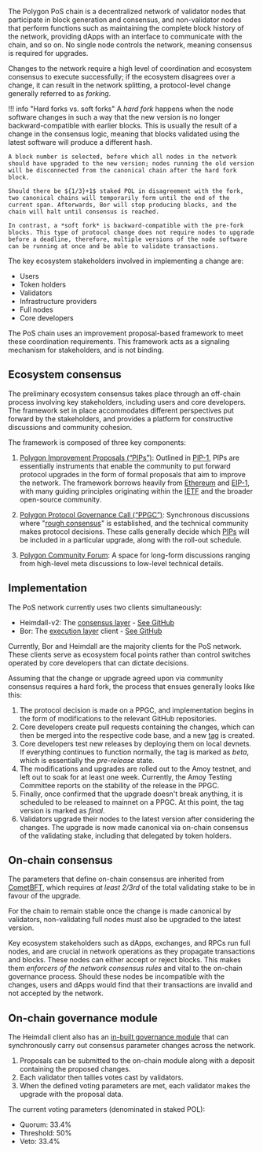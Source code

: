 
The Polygon PoS chain is a decentralized network of validator nodes that participate in block generation and consensus, and non-validator nodes that perform functions such as maintaining the complete block history of the network, providing dApps with an interface to communicate with the chain, and so on. No single node controls the network, meaning consensus is required for upgrades. 

Changes to the network require a high level of coordination and ecosystem consensus to execute successfully; if the ecosystem disagrees over a change, it can result in the network splitting, a protocol-level change generally referred to as *forking*.

!!! info "Hard forks vs. soft forks"
    A *hard fork* happens when the node software changes in such a way that the new version is no longer backward-compatible with earlier blocks. This is usually the result of a change in the consensus logic, meaning that blocks validated using the latest software will produce a different hash.

    A block number is selected, before which all nodes in the network should have upgraded to the new version; nodes running the old version will be disconnected from the canonical chain after the hard fork block.

    Should there be ${1/3}+1$ staked POL in disagreement with the fork, two canonical chains will temporarily form until the end of the current span. Afterwards, Bor will stop producing blocks, and the chain will halt until consensus is reached.

    In contrast, a *soft fork* is backward-compatible with the pre-fork blocks. This type of protocol change does not require nodes to upgrade before a deadline, therefore, multiple versions of the node software can be running at once and be able to validate transactions. 

The key ecosystem stakeholders involved in implementing a change are:

- Users
- Token holders
- Validators
- Infrastructure providers
- Full nodes
- Core developers

The PoS chain uses an improvement proposal-based framework to meet these coordination requirements. This framework acts as a signaling mechanism for stakeholders, and is not binding.

## Ecosystem consensus

The preliminary ecosystem consensus takes place through an off-chain process involving key stakeholders, including users and core developers. The framework set in place accommodates different perspectives put forward by the stakeholders, and provides a platform for constructive discussions and community cohesion.

The framework is composed of three key components:

1. [Polygon Improvement Proposals (“PIPs”)](https://github.com/maticnetwork/Polygon-Improvement-Proposals): Outlined in [PIP-1](https://github.com/maticnetwork/Polygon-Improvement-Proposals/blob/main/PIPs/PIP-01.md), PIPs are essentially instruments that enable the community to put forward protocol upgrades in the form of formal proposals that aim to improve the network. The framework borrows heavily from [Ethereum](https://hackmd.io/@timbeiko/eth-governance) and [EIP-1](https://github.com/ethereum/EIPs/blob/master/EIPS/eip-1.md), with many guiding principles originating within the [IETF](https://www.ietf.org/about/introduction/) and the broader open-source community.

2. [Polygon Protocol Governance Call (“PPGC”)](https://github.com/maticnetwork/Polygon-Improvement-Proposals/tree/main/Project%20Management): Synchronous discussions where "[rough consensus](https://datatracker.ietf.org/doc/html/rfc1603#:~:text=decisions%20through%20a%20%22-,rough%20consensus,-%22%20process.%0A%20%20%20IETF%20consensus)" is established, and the technical community makes protocol decisions. These calls generally decide which [PIPs](https://github.com/maticnetwork/Polygon-Improvement-Proposals/tree/main/PIPs) will be included in a particular upgrade, along with the roll-out schedule.

3. [Polygon Community Forum](https://forum.polygon.technology/): A space for long-form discussions ranging from high-level meta discussions to low-level technical details. 

## Implementation

The PoS network currently uses two clients simultaneously:

- Heimdall-v2: The [consensus layer](https://docs.polygon.technology/pos/architecture/heimdall_v2/introduction/) - [See GitHub](https://github.com/0xPolygon/heimdall-v2)
- Bor: The [execution layer](https://docs.polygon.technology/pos/architecture/bor/introduction/) client - [See GitHub](https://github.com/0xPolygon/bor)

Currently, Bor and Heimdall are the majority clients for the PoS network. These clients serve as ecosystem focal points rather than control switches operated by core developers that can dictate decisions.

Assuming that the change or upgrade agreed upon via community consensus requires a hard fork, the process that ensues generally looks like this:

1. The protocol decision is made on a PPGC, and implementation begins in the form of modifications to the relevant GitHub repositories.
2. Core developers create pull requests containing the changes, which can then be merged into the respective code base, and a new [tag](https://github.com/0xPolygon/bor/tags) is created.
3. Core developers test new releases by deploying them on local devnets. If everything continues to function normally, the tag is marked as *beta*, which is essentially the *pre-release* state.
4. The modifications and upgrades are rolled out to the Amoy testnet, and left out to soak for at least one week. Currently, the Amoy Testing Committee reports on the stability of the release in the PPGC.
5. Finally, once confirmed that the upgrade doesn't break anything, it is scheduled to be released to mainnet on a PPGC. At this point, the tag version is marked as *final*.
6. Validators upgrade their nodes to the latest version after considering the changes. The upgrade is now made canonical via on-chain consensus of the validating stake, including that delegated by token holders. 

## On-chain consensus

The parameters that define on-chain consensus are inherited from [CometBFT](https://github.com/0xPolygon/cometbft/), which requires *at least ${2/3}rd$* of the total validating stake to be in favour of the upgrade.

For the chain to remain stable once the change is made canonical by validators, non-validating full nodes must also be upgraded to the latest version.

Key ecosystem stakeholders such as dApps, exchanges, and RPCs run full nodes, and are crucial in network operations as they propagate transactions and blocks. These nodes can either accept or reject blocks. This makes them *enforcers of the network consensus rules* and vital to the on-chain governance process. Should these nodes be incompatible with the changes, users and dApps would find that their transactions are invalid and not accepted by the network.

## On-chain governance module

The Heimdall client also has an [in-built governance module](https://github.com/0xPolygon/cosmos-sdk/tree/devel/x/gov) that can synchronously carry out consensus parameter changes across the network.

1. Proposals can be submitted to the on-chain module along with a deposit containing the proposed changes.
2. Each validator then tallies votes cast by validators.
3. When the defined voting parameters are met, each validator makes the upgrade with the proposal data.

The current voting parameters (denominated in staked POL):

- Quorum: 33.4%		
- Threshold: 50% 
- Veto: 33.4%
